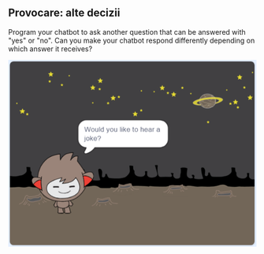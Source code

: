 ## Provocare: alte decizii

Program your chatbot to ask another question that can be answered with "yes" or "no". Can you make your chatbot respond differently depending on which answer it receives?

![captură de ecran](images/chatbot-joke.png)